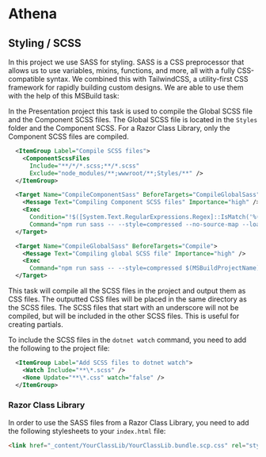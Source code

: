 # Athena

## Styling / SCSS

In this project we use SASS for styling. SASS is a CSS preprocessor that allows us to use variables, mixins, functions, and more, 
all with a fully CSS-compatible syntax. We combined this with TailwindCSS, a utility-first CSS framework for rapidly building custom designs. We are able to use them with the help of this MSBuild task:

In the Presentation project this task is used to compile the Global SCSS file and the Component SCSS files. The Global SCSS file is located in the `Styles` folder and the Component SCSS. For a Razor Class Library, only the Component SCSS files are compiled.

```xml
  <ItemGroup Label="Compile SCSS files">
    <ComponentScssFiles 
      Include="**/*/*.scss;**/*.scss"
      Exclude="node_modules/**;wwwroot/**;Styles/**" />
  </ItemGroup>

  <Target Name="CompileComponentSass" BeforeTargets="CompileGlobalSass">
    <Message Text="Compiling Component SCSS files" Importance="high" />
    <Exec
      Condition="!$([System.Text.RegularExpressions.Regex]::IsMatch('%(ComponentScssFiles.Identity)', `.*[/\\]_.*`))"
      Command="npm run sass -- --style=compressed --no-source-map --load-path=$(MSBuildProjectName)/Styles/Core $(MSBuildProjectName)/%(ComponentScssFiles.Identity) $(MSBuildProjectName)/%(relativedir)%(filename).css" />
  </Target>

  <Target Name="CompileGlobalSass" BeforeTargets="Compile">
    <Message Text="Compiling global SCSS file" Importance="high" />
    <Exec
      Command="npm run sass -- --style=compressed $(MSBuildProjectName)/Styles:$(MSBuildProjectName)/wwwroot/css" />
  </Target>
```

This task will compile all the SCSS files in the project and output them as CSS files. The outputted CSS files will be placed in the same directory as the SCSS files. The SCSS files that start with an underscore will not be compiled, but will be included in the other SCSS files. This is useful for creating partials.

To include the SCSS files in the `dotnet watch` command, you need to add the following to the project file:

```xml
  <ItemGroup Label="Add SCSS files to dotnet watch">
    <Watch Include="**\*.scss" />
    <None Update="**\*.css" watch="false" />
  </ItemGroup>
```

### Razor Class Library

In order to use the SASS files from a Razor Class Library, you need to add the following stylesheets to your `index.html` file:

```html
<link href="_content/YourClassLib/YourClassLib.bundle.scp.css" rel="stylesheet">
```